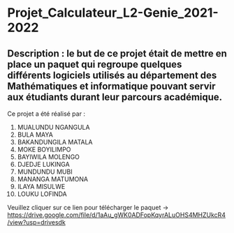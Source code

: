 # Projet_Calculateur_L2-Genie_2021-2022
## Description : le but de ce projet était de mettre en place un paquet qui regroupe quelques différents logiciels utilisés au département des Mathématiques et informatique pouvant servir aux étudiants durant leur parcours académique.

Ce projet a été réalisé par :
   1. MUALUNDU NGANGULA
   2. BULA MAYA
   3. BAKANDUNGILA MATALA
   4. MOKE BOYILIMPO
   5. BAYIWILA MOLENGO
   6. DJEDJE LUKINGA
   7. MUNDUNDU MUBI
   8. MANANGA MATUMONA
   9. ILAYA MISULWE
   10. LOUKU LOFINDA

Veuillez cliquer sur ce lien pour télécharger le paquet -> https://drive.google.com/file/d/1aAu_gWK0ADFopKqyrALuOHS4MHZUkcR4/view?usp=drivesdk
